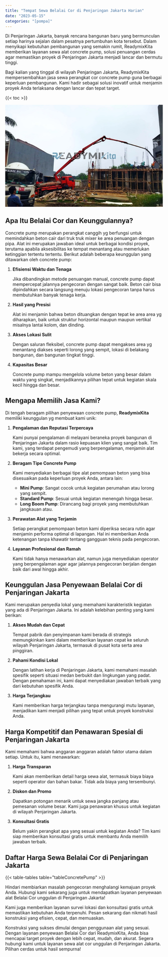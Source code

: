 ```yaml
---
title: "Tempat Sewa Belalai Cor di Penjaringan Jakarta Harian"
date: "2023-05-15"
categories: "[pompa]"
---
```


Di Penjaringan Jakarta, banyak rencana bangunan baru yang bermunculan setiap harinya sejalan dalam pesatnya pertumbuhan kota tersebut. Dalam menyikapi kebutuhan pembangunan yang semakin rumit, ReadymixKita memberikan layanan sewa alat concrete pump, solusi penuangan cerdas agar memastikan proyek di Penjaringan Jakarta menjadi lancar dan bermutu tinggi.

Bagi kalian yang tinggal di wilayah Penjaringan Jakarta, ReadymixKita mempersembahkan jasa sewa perangkat cor concrete pump guna berbagai keperluan pembangunan. Kami hadir sebagai solusi inovatif untuk menjamin proyek Anda terlaksana dengan lancar dan tepat target.

{{< toc >}}

![Tempat Sewa Belalai Cor di Penjaringan Jakarta Harian](/images/pompa/sewa-pompa-16.jpg)

## Apa Itu Belalai Cor dan Keunggulannya?

Concrete pump merupakan perangkat canggih yg berfungsi untuk memindahkan beton cair dari truk truk mixer ke area penuangan dengan pipa. Alat ini merupakan jawaban ideal untuk berbagai kondisi proyek, terutama apabila aksesibilitas ke tempat menantang atau memerlukan ketinggian tertentu tertentu. Berikut adalah beberapa keunggulan yang ditawarkan oleh concrete pump:

1. **Efisiensi Waktu dan Tenaga**

   Jika dibandingkan metode penuangan manual, concrete pump dapat mempercepat jalannya pengecoran dengan sangat baik. Beton cair bisa dipindahkan secara langsung menuju lokasi pengecoran tanpa harus membutuhkan banyak tenaga kerja.

2. **Hasil yang Presisi**

   Alat ini menjamin bahwa beton dituangkan dengan tepat ke area area yg diharapkan, baik untuk struktur horizontal maupun maupun vertikal misalnya lantai kolom, dan dinding.

3. **Akses Lokasi Sulit**

   Dengan saluran fleksibel, concrete pump dapat mengakses area yg menantang diakses seperti lorong yang sempit, lokasi di belakang bangunan, dan bangunan tingkat tinggi.

4. **Kapasitas Besar**

   Concrete pump mampu mengelola volume beton yang besar dalam waktu yang singkat, menjadikannya pilihan tepat untuk kegiatan skala kecil hingga dan besar.

## Mengapa Memilih Jasa Kami?

Di tengah beragam pilihan penyewaan concrete pump, **ReadymixKita** memiliki keunggulan yg membuat kami unik:

1. **Pengalaman dan Reputasi Terpercaya**

   Kami punyai pengalaman di melayani beraneka proyek bangunan di Penjaringan Jakarta dalam rasio kepuasan klien yang sangat baik. Tim kami, yang terdapat pengemudi yang berpengalaman, menjamin alat bekerja secara optimal.

2. **Beragam Tipe Concrete Pump**

   Kami menyediakan berbagai tipe alat pemompaan beton yang bisa disesuaikan pada keperluan proyek Anda, antara lain:
   - **Mini Pump**: Sangat cocok untuk kegiatan perumahan atau lorong yang sempit.
   - **Standard Pump**: Sesuai untuk kegiatan menengah hingga besar.
   - **Long Boom Pump**: Dirancang bagi proyek yang membutuhkan jangkauan atau.

3. **Perawatan Alat yang Terjamin**

   Setiap perangkat pemompaan beton kami diperiksa secara rutin agar menjamin performa optimal di lapangan. Hal ini memberikan Anda ketenangan tanpa khawatir tentang gangguan teknis pada pengecoran.

4. **Layanan Profesional dan Ramah**

   Kami tidak hanya menawarkan alat, namun juga menyediakan operator yang berpengalaman agar agar jalannya pengecoran berjalan dengan baik dari awal hingga akhir.

## Keunggulan Jasa Penyewaan Belalai Cor di Penjaringan Jakarta

Kami merupakan penyedia lokal yang memahami karakteristik kegiatan yang ada di Penjaringan Jakarta. Ini adalah kelebihan penting yang kami berikan:

1. **Akses Mudah dan Cepat**

   Tempat pabrik dan penyimpanan kami berada di strategis memungkinkan kami dalam memberikan layanan cepat ke seluruh wilayah Penjaringan Jakarta, termasuk di pusat kota serta area pinggiran.

2. **Pahami Kondisi Lokal**

   Dengan latihan kerja di Penjaringan Jakarta, kami memahami masalah spesifik seperti situasi medan berbukit dan lingkungan yang padat. Dengan pemahaman ini, kami dapat menyediakan jawaban terbaik yang dari kebutuhan spesifik Anda.

3. **Harga Terjangkau**

   Kami memberikan harga terjangkau tanpa mengurangi mutu layanan, menjadikan kami menjadi pilihan yang tepat untuk proyek konstruksi Anda.

## Harga Kompetitif dan Penawaran Spesial di Penjaringan Jakarta

Kami memahami bahwa anggaran anggaran adalah faktor utama dalam setiap. Untuk itu, kami menawarkan:

1. **Harga Transparan**

   Kami akan memberikan detail harga sewa alat, termasuk biaya biaya seperti operator dan bahan bakar. Tidak ada biaya yang tersembunyi.

2. **Diskon dan Promo**

   Dapatkan potongan menarik untuk sewa jangka panjang atau pemesanan volume besar. Kami juga penawaran khusus untuk kegiatan di wilayah Penjaringan Jakarta.

3. **Konsultasi Gratis**

   Belum yakin perangkat apa yang sesuai untuk kegiatan Anda? Tim kami siap memberikan konsultasi gratis untuk membantu Anda memilih jawaban terbaik.

## Daftar Harga Sewa Belalai Cor di Penjaringan Jakarta

{{< table-tables table="tableConcretePump" >}}

Hindari membiarkan masalah pengecoran menghalangi kemajuan proyek Anda. Hubungi kami sekarang juga untuk mendapatkan layanan penyewaan alat Belalai Cor unggulan di Penjaringan Jakarta!

Kami juga memberikan layanan survei lokasi dan konsultasi gratis untuk memastikan kebutuhan Anda terpenuhi. Pesan sekarang dan nikmati hasil konstruksi yang efisien, cepat, dan memuaskan.

Konstruksi yang sukses dimulai dengan penggunaan alat yang sesuai. Dengan layanan penyewaan Belalai Cor dari ReadymixKita, Anda bisa mencapai target proyek dengan lebih cepat, mudah, dan akurat. Segera hubungi kami untuk layanan sewa alat cor unggulan di Penjaringan Jakarta. Pilihan cerdas untuk hasil sempurna!